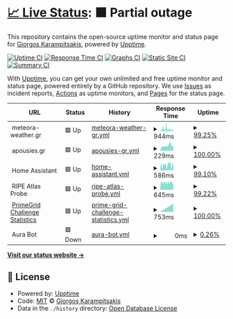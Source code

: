 # [📈 Live Status](https://status.comradeturtle.dev): <!--live status--> **🟧 Partial outage**

This repository contains the open-source uptime monitor and status page for [Giorgos Karampitsakis](https://gateway.comradeturtle.dev), powered by [Upptime](https://github.com/upptime/upptime).

[![Uptime CI](https://github.com/ComradeTurtle/status/workflows/Uptime%20CI/badge.svg)](https://github.com/ComradeTurtle/status/actions?query=workflow%3A%22Uptime+CI%22)
[![Response Time CI](https://github.com/ComradeTurtle/status/workflows/Response%20Time%20CI/badge.svg)](https://github.com/ComradeTurtle/status/actions?query=workflow%3A%22Response+Time+CI%22)
[![Graphs CI](https://github.com/ComradeTurtle/status/workflows/Graphs%20CI/badge.svg)](https://github.com/ComradeTurtle/status/actions?query=workflow%3A%22Graphs+CI%22)
[![Static Site CI](https://github.com/ComradeTurtle/status/workflows/Static%20Site%20CI/badge.svg)](https://github.com/ComradeTurtle/status/actions?query=workflow%3A%22Static+Site+CI%22)
[![Summary CI](https://github.com/ComradeTurtle/status/workflows/Summary%20CI/badge.svg)](https://github.com/ComradeTurtle/status/actions?query=workflow%3A%22Summary+CI%22)

With [Upptime](https://upptime.js.org), you can get your own unlimited and free uptime monitor and status page, powered entirely by a GitHub repository. We use [Issues](https://github.com/ComradeTurtle/status/issues) as incident reports, [Actions](https://github.com/ComradeTurtle/status/actions) as uptime monitors, and [Pages](https://status.comradeturtle.dev) for the status page.

<!--start: status pages-->
<!-- This summary is generated by Upptime (https://github.com/upptime/upptime) -->
<!-- Do not edit this manually, your changes will be overwritten -->
<!-- prettier-ignore -->
| URL | Status | History | Response Time | Uptime |
| --- | ------ | ------- | ------------- | ------ |
| <img alt="" src="https://meteora-weather.gr/favicon.ico" height="13"> meteora-weather.gr | 🟩 Up | [meteora-weather-gr.yml](https://github.com/ComradeTurtle/status/commits/HEAD/history/meteora-weather-gr.yml) | <details><summary><img alt="Response time graph" src="./graphs/meteora-weather-gr/response-time-week.png" height="20"> 944ms</summary><br><a href="https://status.comradeturtle.dev/history/meteora-weather-gr"><img alt="Response time 828" src="https://img.shields.io/endpoint?url=https%3A%2F%2Fraw.githubusercontent.com%2FComradeTurtle%2Fstatus%2FHEAD%2Fapi%2Fmeteora-weather-gr%2Fresponse-time.json"></a><br><a href="https://status.comradeturtle.dev/history/meteora-weather-gr"><img alt="24-hour response time 712" src="https://img.shields.io/endpoint?url=https%3A%2F%2Fraw.githubusercontent.com%2FComradeTurtle%2Fstatus%2FHEAD%2Fapi%2Fmeteora-weather-gr%2Fresponse-time-day.json"></a><br><a href="https://status.comradeturtle.dev/history/meteora-weather-gr"><img alt="7-day response time 944" src="https://img.shields.io/endpoint?url=https%3A%2F%2Fraw.githubusercontent.com%2FComradeTurtle%2Fstatus%2FHEAD%2Fapi%2Fmeteora-weather-gr%2Fresponse-time-week.json"></a><br><a href="https://status.comradeturtle.dev/history/meteora-weather-gr"><img alt="30-day response time 828" src="https://img.shields.io/endpoint?url=https%3A%2F%2Fraw.githubusercontent.com%2FComradeTurtle%2Fstatus%2FHEAD%2Fapi%2Fmeteora-weather-gr%2Fresponse-time-month.json"></a><br><a href="https://status.comradeturtle.dev/history/meteora-weather-gr"><img alt="1-year response time 828" src="https://img.shields.io/endpoint?url=https%3A%2F%2Fraw.githubusercontent.com%2FComradeTurtle%2Fstatus%2FHEAD%2Fapi%2Fmeteora-weather-gr%2Fresponse-time-year.json"></a></details> | <details><summary><a href="https://status.comradeturtle.dev/history/meteora-weather-gr">99.25%</a></summary><a href="https://status.comradeturtle.dev/history/meteora-weather-gr"><img alt="All-time uptime 99.13%" src="https://img.shields.io/endpoint?url=https%3A%2F%2Fraw.githubusercontent.com%2FComradeTurtle%2Fstatus%2FHEAD%2Fapi%2Fmeteora-weather-gr%2Fuptime.json"></a><br><a href="https://status.comradeturtle.dev/history/meteora-weather-gr"><img alt="24-hour uptime 100.00%" src="https://img.shields.io/endpoint?url=https%3A%2F%2Fraw.githubusercontent.com%2FComradeTurtle%2Fstatus%2FHEAD%2Fapi%2Fmeteora-weather-gr%2Fuptime-day.json"></a><br><a href="https://status.comradeturtle.dev/history/meteora-weather-gr"><img alt="7-day uptime 99.25%" src="https://img.shields.io/endpoint?url=https%3A%2F%2Fraw.githubusercontent.com%2FComradeTurtle%2Fstatus%2FHEAD%2Fapi%2Fmeteora-weather-gr%2Fuptime-week.json"></a><br><a href="https://status.comradeturtle.dev/history/meteora-weather-gr"><img alt="30-day uptime 99.13%" src="https://img.shields.io/endpoint?url=https%3A%2F%2Fraw.githubusercontent.com%2FComradeTurtle%2Fstatus%2FHEAD%2Fapi%2Fmeteora-weather-gr%2Fuptime-month.json"></a><br><a href="https://status.comradeturtle.dev/history/meteora-weather-gr"><img alt="1-year uptime 99.13%" src="https://img.shields.io/endpoint?url=https%3A%2F%2Fraw.githubusercontent.com%2FComradeTurtle%2Fstatus%2FHEAD%2Fapi%2Fmeteora-weather-gr%2Fuptime-year.json"></a></details>
| <img alt="" src="https://apousies.gr/favicon.ico" height="13"> apousies.gr | 🟩 Up | [apousies-gr.yml](https://github.com/ComradeTurtle/status/commits/HEAD/history/apousies-gr.yml) | <details><summary><img alt="Response time graph" src="./graphs/apousies-gr/response-time-week.png" height="20"> 229ms</summary><br><a href="https://status.comradeturtle.dev/history/apousies-gr"><img alt="Response time 2173" src="https://img.shields.io/endpoint?url=https%3A%2F%2Fraw.githubusercontent.com%2FComradeTurtle%2Fstatus%2FHEAD%2Fapi%2Fapousies-gr%2Fresponse-time.json"></a><br><a href="https://status.comradeturtle.dev/history/apousies-gr"><img alt="24-hour response time 224" src="https://img.shields.io/endpoint?url=https%3A%2F%2Fraw.githubusercontent.com%2FComradeTurtle%2Fstatus%2FHEAD%2Fapi%2Fapousies-gr%2Fresponse-time-day.json"></a><br><a href="https://status.comradeturtle.dev/history/apousies-gr"><img alt="7-day response time 229" src="https://img.shields.io/endpoint?url=https%3A%2F%2Fraw.githubusercontent.com%2FComradeTurtle%2Fstatus%2FHEAD%2Fapi%2Fapousies-gr%2Fresponse-time-week.json"></a><br><a href="https://status.comradeturtle.dev/history/apousies-gr"><img alt="30-day response time 2173" src="https://img.shields.io/endpoint?url=https%3A%2F%2Fraw.githubusercontent.com%2FComradeTurtle%2Fstatus%2FHEAD%2Fapi%2Fapousies-gr%2Fresponse-time-month.json"></a><br><a href="https://status.comradeturtle.dev/history/apousies-gr"><img alt="1-year response time 2173" src="https://img.shields.io/endpoint?url=https%3A%2F%2Fraw.githubusercontent.com%2FComradeTurtle%2Fstatus%2FHEAD%2Fapi%2Fapousies-gr%2Fresponse-time-year.json"></a></details> | <details><summary><a href="https://status.comradeturtle.dev/history/apousies-gr">100.00%</a></summary><a href="https://status.comradeturtle.dev/history/apousies-gr"><img alt="All-time uptime 99.82%" src="https://img.shields.io/endpoint?url=https%3A%2F%2Fraw.githubusercontent.com%2FComradeTurtle%2Fstatus%2FHEAD%2Fapi%2Fapousies-gr%2Fuptime.json"></a><br><a href="https://status.comradeturtle.dev/history/apousies-gr"><img alt="24-hour uptime 100.00%" src="https://img.shields.io/endpoint?url=https%3A%2F%2Fraw.githubusercontent.com%2FComradeTurtle%2Fstatus%2FHEAD%2Fapi%2Fapousies-gr%2Fuptime-day.json"></a><br><a href="https://status.comradeturtle.dev/history/apousies-gr"><img alt="7-day uptime 100.00%" src="https://img.shields.io/endpoint?url=https%3A%2F%2Fraw.githubusercontent.com%2FComradeTurtle%2Fstatus%2FHEAD%2Fapi%2Fapousies-gr%2Fuptime-week.json"></a><br><a href="https://status.comradeturtle.dev/history/apousies-gr"><img alt="30-day uptime 99.82%" src="https://img.shields.io/endpoint?url=https%3A%2F%2Fraw.githubusercontent.com%2FComradeTurtle%2Fstatus%2FHEAD%2Fapi%2Fapousies-gr%2Fuptime-month.json"></a><br><a href="https://status.comradeturtle.dev/history/apousies-gr"><img alt="1-year uptime 99.82%" src="https://img.shields.io/endpoint?url=https%3A%2F%2Fraw.githubusercontent.com%2FComradeTurtle%2Fstatus%2FHEAD%2Fapi%2Fapousies-gr%2Fuptime-year.json"></a></details>
| <img alt="" src="https://www.home-assistant.io/images/favicon.ico" height="13"> Home Assistant | 🟩 Up | [home-assistant.yml](https://github.com/ComradeTurtle/status/commits/HEAD/history/home-assistant.yml) | <details><summary><img alt="Response time graph" src="./graphs/home-assistant/response-time-week.png" height="20"> 586ms</summary><br><a href="https://status.comradeturtle.dev/history/home-assistant"><img alt="Response time 601" src="https://img.shields.io/endpoint?url=https%3A%2F%2Fraw.githubusercontent.com%2FComradeTurtle%2Fstatus%2FHEAD%2Fapi%2Fhome-assistant%2Fresponse-time.json"></a><br><a href="https://status.comradeturtle.dev/history/home-assistant"><img alt="24-hour response time 670" src="https://img.shields.io/endpoint?url=https%3A%2F%2Fraw.githubusercontent.com%2FComradeTurtle%2Fstatus%2FHEAD%2Fapi%2Fhome-assistant%2Fresponse-time-day.json"></a><br><a href="https://status.comradeturtle.dev/history/home-assistant"><img alt="7-day response time 586" src="https://img.shields.io/endpoint?url=https%3A%2F%2Fraw.githubusercontent.com%2FComradeTurtle%2Fstatus%2FHEAD%2Fapi%2Fhome-assistant%2Fresponse-time-week.json"></a><br><a href="https://status.comradeturtle.dev/history/home-assistant"><img alt="30-day response time 601" src="https://img.shields.io/endpoint?url=https%3A%2F%2Fraw.githubusercontent.com%2FComradeTurtle%2Fstatus%2FHEAD%2Fapi%2Fhome-assistant%2Fresponse-time-month.json"></a><br><a href="https://status.comradeturtle.dev/history/home-assistant"><img alt="1-year response time 601" src="https://img.shields.io/endpoint?url=https%3A%2F%2Fraw.githubusercontent.com%2FComradeTurtle%2Fstatus%2FHEAD%2Fapi%2Fhome-assistant%2Fresponse-time-year.json"></a></details> | <details><summary><a href="https://status.comradeturtle.dev/history/home-assistant">99.10%</a></summary><a href="https://status.comradeturtle.dev/history/home-assistant"><img alt="All-time uptime 99.43%" src="https://img.shields.io/endpoint?url=https%3A%2F%2Fraw.githubusercontent.com%2FComradeTurtle%2Fstatus%2FHEAD%2Fapi%2Fhome-assistant%2Fuptime.json"></a><br><a href="https://status.comradeturtle.dev/history/home-assistant"><img alt="24-hour uptime 100.00%" src="https://img.shields.io/endpoint?url=https%3A%2F%2Fraw.githubusercontent.com%2FComradeTurtle%2Fstatus%2FHEAD%2Fapi%2Fhome-assistant%2Fuptime-day.json"></a><br><a href="https://status.comradeturtle.dev/history/home-assistant"><img alt="7-day uptime 99.10%" src="https://img.shields.io/endpoint?url=https%3A%2F%2Fraw.githubusercontent.com%2FComradeTurtle%2Fstatus%2FHEAD%2Fapi%2Fhome-assistant%2Fuptime-week.json"></a><br><a href="https://status.comradeturtle.dev/history/home-assistant"><img alt="30-day uptime 99.43%" src="https://img.shields.io/endpoint?url=https%3A%2F%2Fraw.githubusercontent.com%2FComradeTurtle%2Fstatus%2FHEAD%2Fapi%2Fhome-assistant%2Fuptime-month.json"></a><br><a href="https://status.comradeturtle.dev/history/home-assistant"><img alt="1-year uptime 99.43%" src="https://img.shields.io/endpoint?url=https%3A%2F%2Fraw.githubusercontent.com%2FComradeTurtle%2Fstatus%2FHEAD%2Fapi%2Fhome-assistant%2Fuptime-year.json"></a></details>
| <img alt="" src="https://www.ripe.net/favicon.ico" height="13"> RIPE Atlas Probe | 🟩 Up | [ripe-atlas-probe.yml](https://github.com/ComradeTurtle/status/commits/HEAD/history/ripe-atlas-probe.yml) | <details><summary><img alt="Response time graph" src="./graphs/ripe-atlas-probe/response-time-week.png" height="20"> 645ms</summary><br><a href="https://status.comradeturtle.dev/history/ripe-atlas-probe"><img alt="Response time 613" src="https://img.shields.io/endpoint?url=https%3A%2F%2Fraw.githubusercontent.com%2FComradeTurtle%2Fstatus%2FHEAD%2Fapi%2Fripe-atlas-probe%2Fresponse-time.json"></a><br><a href="https://status.comradeturtle.dev/history/ripe-atlas-probe"><img alt="24-hour response time 654" src="https://img.shields.io/endpoint?url=https%3A%2F%2Fraw.githubusercontent.com%2FComradeTurtle%2Fstatus%2FHEAD%2Fapi%2Fripe-atlas-probe%2Fresponse-time-day.json"></a><br><a href="https://status.comradeturtle.dev/history/ripe-atlas-probe"><img alt="7-day response time 645" src="https://img.shields.io/endpoint?url=https%3A%2F%2Fraw.githubusercontent.com%2FComradeTurtle%2Fstatus%2FHEAD%2Fapi%2Fripe-atlas-probe%2Fresponse-time-week.json"></a><br><a href="https://status.comradeturtle.dev/history/ripe-atlas-probe"><img alt="30-day response time 613" src="https://img.shields.io/endpoint?url=https%3A%2F%2Fraw.githubusercontent.com%2FComradeTurtle%2Fstatus%2FHEAD%2Fapi%2Fripe-atlas-probe%2Fresponse-time-month.json"></a><br><a href="https://status.comradeturtle.dev/history/ripe-atlas-probe"><img alt="1-year response time 613" src="https://img.shields.io/endpoint?url=https%3A%2F%2Fraw.githubusercontent.com%2FComradeTurtle%2Fstatus%2FHEAD%2Fapi%2Fripe-atlas-probe%2Fresponse-time-year.json"></a></details> | <details><summary><a href="https://status.comradeturtle.dev/history/ripe-atlas-probe">99.22%</a></summary><a href="https://status.comradeturtle.dev/history/ripe-atlas-probe"><img alt="All-time uptime 99.50%" src="https://img.shields.io/endpoint?url=https%3A%2F%2Fraw.githubusercontent.com%2FComradeTurtle%2Fstatus%2FHEAD%2Fapi%2Fripe-atlas-probe%2Fuptime.json"></a><br><a href="https://status.comradeturtle.dev/history/ripe-atlas-probe"><img alt="24-hour uptime 100.00%" src="https://img.shields.io/endpoint?url=https%3A%2F%2Fraw.githubusercontent.com%2FComradeTurtle%2Fstatus%2FHEAD%2Fapi%2Fripe-atlas-probe%2Fuptime-day.json"></a><br><a href="https://status.comradeturtle.dev/history/ripe-atlas-probe"><img alt="7-day uptime 99.22%" src="https://img.shields.io/endpoint?url=https%3A%2F%2Fraw.githubusercontent.com%2FComradeTurtle%2Fstatus%2FHEAD%2Fapi%2Fripe-atlas-probe%2Fuptime-week.json"></a><br><a href="https://status.comradeturtle.dev/history/ripe-atlas-probe"><img alt="30-day uptime 99.50%" src="https://img.shields.io/endpoint?url=https%3A%2F%2Fraw.githubusercontent.com%2FComradeTurtle%2Fstatus%2FHEAD%2Fapi%2Fripe-atlas-probe%2Fuptime-month.json"></a><br><a href="https://status.comradeturtle.dev/history/ripe-atlas-probe"><img alt="1-year uptime 99.50%" src="https://img.shields.io/endpoint?url=https%3A%2F%2Fraw.githubusercontent.com%2FComradeTurtle%2Fstatus%2FHEAD%2Fapi%2Fripe-atlas-probe%2Fuptime-year.json"></a></details>
| <img alt="" src="https://pg.comradeturtle.dev/assets/img/image(2).png" height="13"> [PrimeGrid Challenge Statistics](https://pgapi.comradeturtle.dev/v1/statistics) | 🟩 Up | [prime-grid-challenge-statistics.yml](https://github.com/ComradeTurtle/status/commits/HEAD/history/prime-grid-challenge-statistics.yml) | <details><summary><img alt="Response time graph" src="./graphs/prime-grid-challenge-statistics/response-time-week.png" height="20"> 753ms</summary><br><a href="https://status.comradeturtle.dev/history/prime-grid-challenge-statistics"><img alt="Response time 753" src="https://img.shields.io/endpoint?url=https%3A%2F%2Fraw.githubusercontent.com%2FComradeTurtle%2Fstatus%2FHEAD%2Fapi%2Fprime-grid-challenge-statistics%2Fresponse-time.json"></a><br><a href="https://status.comradeturtle.dev/history/prime-grid-challenge-statistics"><img alt="24-hour response time 753" src="https://img.shields.io/endpoint?url=https%3A%2F%2Fraw.githubusercontent.com%2FComradeTurtle%2Fstatus%2FHEAD%2Fapi%2Fprime-grid-challenge-statistics%2Fresponse-time-day.json"></a><br><a href="https://status.comradeturtle.dev/history/prime-grid-challenge-statistics"><img alt="7-day response time 753" src="https://img.shields.io/endpoint?url=https%3A%2F%2Fraw.githubusercontent.com%2FComradeTurtle%2Fstatus%2FHEAD%2Fapi%2Fprime-grid-challenge-statistics%2Fresponse-time-week.json"></a><br><a href="https://status.comradeturtle.dev/history/prime-grid-challenge-statistics"><img alt="30-day response time 753" src="https://img.shields.io/endpoint?url=https%3A%2F%2Fraw.githubusercontent.com%2FComradeTurtle%2Fstatus%2FHEAD%2Fapi%2Fprime-grid-challenge-statistics%2Fresponse-time-month.json"></a><br><a href="https://status.comradeturtle.dev/history/prime-grid-challenge-statistics"><img alt="1-year response time 753" src="https://img.shields.io/endpoint?url=https%3A%2F%2Fraw.githubusercontent.com%2FComradeTurtle%2Fstatus%2FHEAD%2Fapi%2Fprime-grid-challenge-statistics%2Fresponse-time-year.json"></a></details> | <details><summary><a href="https://status.comradeturtle.dev/history/prime-grid-challenge-statistics">100.00%</a></summary><a href="https://status.comradeturtle.dev/history/prime-grid-challenge-statistics"><img alt="All-time uptime 100.00%" src="https://img.shields.io/endpoint?url=https%3A%2F%2Fraw.githubusercontent.com%2FComradeTurtle%2Fstatus%2FHEAD%2Fapi%2Fprime-grid-challenge-statistics%2Fuptime.json"></a><br><a href="https://status.comradeturtle.dev/history/prime-grid-challenge-statistics"><img alt="24-hour uptime 100.00%" src="https://img.shields.io/endpoint?url=https%3A%2F%2Fraw.githubusercontent.com%2FComradeTurtle%2Fstatus%2FHEAD%2Fapi%2Fprime-grid-challenge-statistics%2Fuptime-day.json"></a><br><a href="https://status.comradeturtle.dev/history/prime-grid-challenge-statistics"><img alt="7-day uptime 100.00%" src="https://img.shields.io/endpoint?url=https%3A%2F%2Fraw.githubusercontent.com%2FComradeTurtle%2Fstatus%2FHEAD%2Fapi%2Fprime-grid-challenge-statistics%2Fuptime-week.json"></a><br><a href="https://status.comradeturtle.dev/history/prime-grid-challenge-statistics"><img alt="30-day uptime 100.00%" src="https://img.shields.io/endpoint?url=https%3A%2F%2Fraw.githubusercontent.com%2FComradeTurtle%2Fstatus%2FHEAD%2Fapi%2Fprime-grid-challenge-statistics%2Fuptime-month.json"></a><br><a href="https://status.comradeturtle.dev/history/prime-grid-challenge-statistics"><img alt="1-year uptime 100.00%" src="https://img.shields.io/endpoint?url=https%3A%2F%2Fraw.githubusercontent.com%2FComradeTurtle%2Fstatus%2FHEAD%2Fapi%2Fprime-grid-challenge-statistics%2Fuptime-year.json"></a></details>
| <img alt="" src="https://bot.auragroup.dev/favicon.ico" height="13"> Aura Bot | 🟥 Down | [aura-bot.yml](https://github.com/ComradeTurtle/status/commits/HEAD/history/aura-bot.yml) | <details><summary><img alt="Response time graph" src="./graphs/aura-bot/response-time-week.png" height="20"> 0ms</summary><br><a href="https://status.comradeturtle.dev/history/aura-bot"><img alt="Response time 0" src="https://img.shields.io/endpoint?url=https%3A%2F%2Fraw.githubusercontent.com%2FComradeTurtle%2Fstatus%2FHEAD%2Fapi%2Faura-bot%2Fresponse-time.json"></a><br><a href="https://status.comradeturtle.dev/history/aura-bot"><img alt="24-hour response time 0" src="https://img.shields.io/endpoint?url=https%3A%2F%2Fraw.githubusercontent.com%2FComradeTurtle%2Fstatus%2FHEAD%2Fapi%2Faura-bot%2Fresponse-time-day.json"></a><br><a href="https://status.comradeturtle.dev/history/aura-bot"><img alt="7-day response time 0" src="https://img.shields.io/endpoint?url=https%3A%2F%2Fraw.githubusercontent.com%2FComradeTurtle%2Fstatus%2FHEAD%2Fapi%2Faura-bot%2Fresponse-time-week.json"></a><br><a href="https://status.comradeturtle.dev/history/aura-bot"><img alt="30-day response time 0" src="https://img.shields.io/endpoint?url=https%3A%2F%2Fraw.githubusercontent.com%2FComradeTurtle%2Fstatus%2FHEAD%2Fapi%2Faura-bot%2Fresponse-time-month.json"></a><br><a href="https://status.comradeturtle.dev/history/aura-bot"><img alt="1-year response time 0" src="https://img.shields.io/endpoint?url=https%3A%2F%2Fraw.githubusercontent.com%2FComradeTurtle%2Fstatus%2FHEAD%2Fapi%2Faura-bot%2Fresponse-time-year.json"></a></details> | <details><summary><a href="https://status.comradeturtle.dev/history/aura-bot">0.26%</a></summary><a href="https://status.comradeturtle.dev/history/aura-bot"><img alt="All-time uptime 0.26%" src="https://img.shields.io/endpoint?url=https%3A%2F%2Fraw.githubusercontent.com%2FComradeTurtle%2Fstatus%2FHEAD%2Fapi%2Faura-bot%2Fuptime.json"></a><br><a href="https://status.comradeturtle.dev/history/aura-bot"><img alt="24-hour uptime 0.26%" src="https://img.shields.io/endpoint?url=https%3A%2F%2Fraw.githubusercontent.com%2FComradeTurtle%2Fstatus%2FHEAD%2Fapi%2Faura-bot%2Fuptime-day.json"></a><br><a href="https://status.comradeturtle.dev/history/aura-bot"><img alt="7-day uptime 0.26%" src="https://img.shields.io/endpoint?url=https%3A%2F%2Fraw.githubusercontent.com%2FComradeTurtle%2Fstatus%2FHEAD%2Fapi%2Faura-bot%2Fuptime-week.json"></a><br><a href="https://status.comradeturtle.dev/history/aura-bot"><img alt="30-day uptime 0.26%" src="https://img.shields.io/endpoint?url=https%3A%2F%2Fraw.githubusercontent.com%2FComradeTurtle%2Fstatus%2FHEAD%2Fapi%2Faura-bot%2Fuptime-month.json"></a><br><a href="https://status.comradeturtle.dev/history/aura-bot"><img alt="1-year uptime 0.26%" src="https://img.shields.io/endpoint?url=https%3A%2F%2Fraw.githubusercontent.com%2FComradeTurtle%2Fstatus%2FHEAD%2Fapi%2Faura-bot%2Fuptime-year.json"></a></details>

<!--end: status pages-->

[**Visit our status website →**](https://status.comradeturtle.dev)

## 📄 License

- Powered by: [Upptime](https://github.com/upptime/upptime)
- Code: [MIT](./LICENSE) © [Giorgos Karampitsakis](https://gateway.comradeturtle.dev)
- Data in the `./history` directory: [Open Database License](https://opendatacommons.org/licenses/odbl/1-0/)
